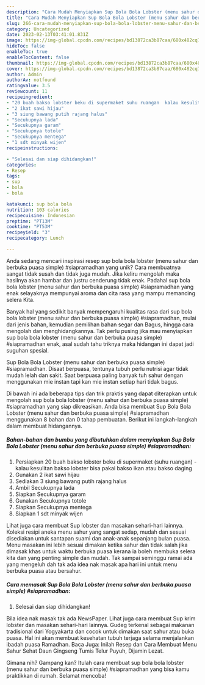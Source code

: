 ```yaml
---
description: "Cara Mudah Menyiapkan Sup Bola Bola Lobster (menu sahur dan berbuka puasa simple) #siapramadhan yang Lezat"
title: "Cara Mudah Menyiapkan Sup Bola Bola Lobster (menu sahur dan berbuka puasa simple) #siapramadhan yang Lezat"
slug: 266-cara-mudah-menyiapkan-sup-bola-bola-lobster-menu-sahur-dan-berbuka-puasa-simple-siapramadhan-yang-lezat
category: Uncategorized
date: 2023-02-13T03:41:01.831Z
image: https://img-global.cpcdn.com/recipes/bd13872ca3b87caa/680x482cq70/sup-bola-bola-lobster-menu-sahur-dan-berbuka-puasa-simple-siapramadhan-foto-resep-utama.jpg
hideToc: false
enableToc: true
enableTocContent: false
thumbnail: https://img-global.cpcdn.com/recipes/bd13872ca3b87caa/680x482cq70/sup-bola-bola-lobster-menu-sahur-dan-berbuka-puasa-simple-siapramadhan-foto-resep-utama.jpg
cover: https://img-global.cpcdn.com/recipes/bd13872ca3b87caa/680x482cq70/sup-bola-bola-lobster-menu-sahur-dan-berbuka-puasa-simple-siapramadhan-foto-resep-utama.jpg
author: Admin
authorAv: notfound
ratingvalue: 3.5
reviewcount: 11
recipeingredient:
- "20 buah bakso lobster beku di supermaket suhu ruangan  kalau kesulitan bakso lobster bisa pakai bakso ikan atau bakso daging"
- "2 ikat sawi hijau"
- "3 siung bawang putih rajang halus"
- "Secukupnya lada"
- "Secukupnya garam"
- "Secukupnya totole"
- "Secukupnya mentega"
- "1 sdt minyak wijen"
recipeinstructions:

- "Selesai dan siap dihidangkan!"
categories:
- Resep
tags:
- sup
- bola
- bola

katakunci: sup bola bola 
nutrition: 103 calories
recipecuisine: Indonesian
preptime: "PT13M"
cooktime: "PT53M"
recipeyield: "3"
recipecategory: Lunch

---
```





Anda sedang mencari inspirasi resep sup bola bola lobster (menu sahur dan berbuka puasa simple) #siapramadhan yang unik? Cara membuatnya sangat tidak susah dan tidak juga mudah. Jika keliru mengolah maka hasilnya akan hambar dan justru cenderung tidak enak. Padahal sup bola bola lobster (menu sahur dan berbuka puasa simple) #siapramadhan yang enak selayaknya mempunyai aroma dan cita rasa yang mampu memancing selera Kita.





Banyak hal yang sedikit banyak mempengaruhi kualitas rasa dari sup bola bola lobster (menu sahur dan berbuka puasa simple) #siapramadhan, mulai dari jenis bahan, kemudian pemilihan bahan segar dan Bagus, hingga cara mengolah dan menghidangkannya. Tak perlu pusing jika mau menyiapkan sup bola bola lobster (menu sahur dan berbuka puasa simple) #siapramadhan enak,      asal sudah tahu triknya maka hidangan ini dapat jadi suguhan spesial.














Sup Bola Bola Lobster (menu sahur dan berbuka puasa simple) #siapramadhan. Disaat berpuasa, tentunya tubuh perlu nutrisi agar tidak mudah lelah dan sakit. Saat berpuasa paling banyak tuh sahur dengan menggunakan mie instan tapi kan mie instan setiap hari tidak bagus.






Di bawah ini ada beberapa tips dan trik praktis yang dapat diterapkan untuk mengolah sup bola bola lobster (menu sahur dan berbuka puasa simple) #siapramadhan yang siap dikreasikan. Anda bisa membuat Sup Bola Bola Lobster (menu sahur dan berbuka puasa simple) #siapramadhan menggunakan 8 bahan dan 0 tahap pembuatan. Berikut ini langkah-langkah dalam membuat hidangannya.

<!--inarticleads1-->

##### Bahan-bahan dan bumbu yang dibutuhkan dalam menyiapkan Sup Bola Bola Lobster (menu sahur dan berbuka puasa simple) #siapramadhan:

1. Persiapkan 20 buah bakso lobster beku di supermaket (suhu ruangan) - kalau kesulitan bakso lobster bisa pakai bakso ikan atau bakso daging
1. Gunakan 2 ikat sawi hijau
1. Sediakan 3 siung bawang putih rajang halus
1. Ambil Secukupnya lada
1. Siapkan Secukupnya garam
1. Gunakan Secukupnya totole
1. Siapkan Secukupnya mentega
1. Siapkan 1 sdt minyak wijen


Lihat juga cara membuat Sup lobster dan masakan sehari-hari lainnya. Koleksi resipi aneka menu sahur yang sangat sedap, mudah dan sesuai disediakan untuk santapan suami dan anak-anak sepanjang bulan puasa. Menu masakan ini lebih sesuai dimakan ketika sahur dan tidak salah jika dimasak khas untuk waktu berbuka puasa kerana ia boleh membuka selera kita dan yang penting simple dan mudah. Tak sampai seminggu ramai ada yang mengeluh dah tak ada idea nak masak apa hari ini untuk menu berbuka puasa atau bersahur. 

<!--inarticleads2-->

##### Cara memasak Sup Bola Bola Lobster (menu sahur dan berbuka puasa simple) #siapramadhan:


1. Selesai dan siap dihidangkan!

Bila idea nak masak tak ada NewsPaper. Lihat juga cara membuat Sup krim lobster dan masakan sehari-hari lainnya. Gudeg terkenal sebagai makanan tradisional dari Yogyakarta dan cocok untuk dimakan saat sahur atau buka puasa. Hal ini akan membuat kesehatan tubuh terjaga selama menjalankan ibadah puasa Ramadhan. Baca Juga: Inilah Resep dan Cara Membuat Menu Sahur Sehat Daun Gingseng Tumis Telur Puyuh, Dijamin Lezat. 

Gimana nih? Gampang kan? Itulah cara membuat sup bola bola lobster (menu sahur dan berbuka puasa simple) #siapramadhan yang bisa kamu praktikkan di rumah. Selamat mencoba!
